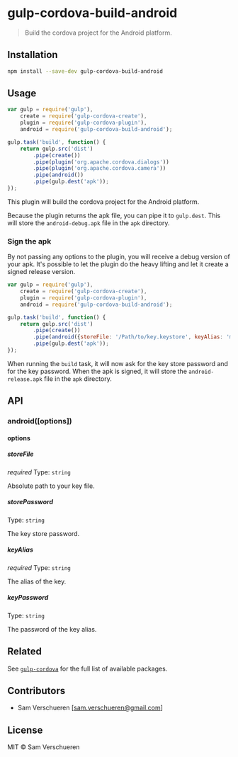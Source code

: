 # gulp-cordova-build-android

> Build the cordova project for the Android platform.

## Installation

```bash
npm install --save-dev gulp-cordova-build-android
```

## Usage

```JavaScript
var gulp = require('gulp'),
    create = require('gulp-cordova-create'),
    plugin = require('gulp-cordova-plugin'),
    android = require('gulp-cordova-build-android');

gulp.task('build', function() {
    return gulp.src('dist')
        .pipe(create())
        .pipe(plugin('org.apache.cordova.dialogs'))
        .pipe(plugin('org.apache.cordova.camera'))
        .pipe(android())
        .pipe(gulp.dest('apk'));
});
```

This plugin will build the cordova project for the Android platform.

Because the plugin returns the apk file, you can pipe it to ```gulp.dest```. This will store the ```android-debug.apk``` file
in the ```apk``` directory.

### Sign the apk

By not passing any options to the plugin, you will receive a debug version of your apk. It's possible to let the plugin
do the heavy lifting and let it create a signed release version.

```JavaScript
var gulp = require('gulp'),
    create = require('gulp-cordova-create'),
    plugin = require('gulp-cordova-plugin'),
    android = require('gulp-cordova-build-android');

gulp.task('build', function() {
    return gulp.src('dist')
        .pipe(create())
        .pipe(android({storeFile: '/Path/to/key.keystore', keyAlias: 'my_alias'}))
        .pipe(gulp.dest('apk'));
});
```

When running the `build` task, it will now ask for the key store password and for the key password. When the apk is signed, it will
store the `android-release.apk` file in the `apk` directory.

## API

### android([options])

#### options

##### storeFile

*required*
Type: `string`

Absolute path to your key file.

##### storePassword

Type: `string`

The key store password.

##### keyAlias

*required*
Type: `string`

The alias of the key.

##### keyPassword

Type: `string`

The password of the key alias.

## Related

See [`gulp-cordova`](https://github.com/SamVerschueren/gulp-cordova) for the full list of available packages.

## Contributors

- Sam Verschueren [<sam.verschueren@gmail.com>]

## License

MIT © Sam Verschueren

